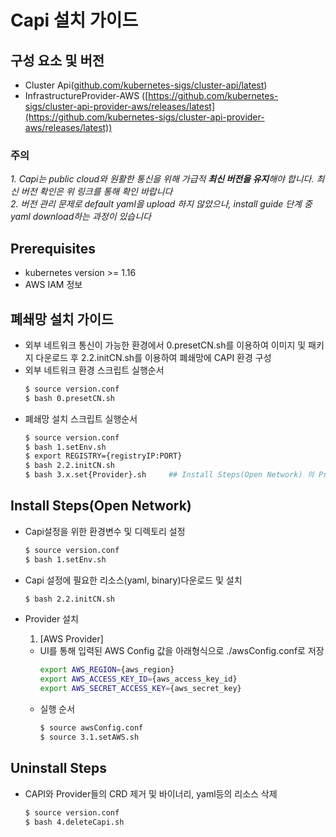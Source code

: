 
# Capi 설치 가이드

## 구성 요소 및 버전
* Cluster Api([github.com/kubernetes-sigs/cluster-api/latest](https://github.com/kubernetes-sigs/cluster-api/releases/latest))
* InfrastructureProvider-AWS ([https://github.com/kubernetes-sigs/cluster-api-provider-aws/releases/latest](https://github.com/kubernetes-sigs/cluster-api-provider-aws/releases/latest))

 ### **주의**
 _1. Capi는 public cloud와 원활한 통신을 위해 가급적 **최신 버전을 유지**해야 합니다. 최신 버전 확인은 위 링크를 통해 확인 바랍니다_
 <br>_2. 버전 관리 문제로 default yaml을 upload 하지 않았으나, install guide 단계 중 yaml download하는 과정이 있습니다_ 

## Prerequisites
* kubernetes version >= 1.16
* AWS IAM 정보

## 폐쇄망 설치 가이드
* 외부 네트워크 통신이 가능한 환경에서 0.presetCN.sh를 이용하여 이미지 및 패키지 다운로드 후 2.2.initCN.sh를 이용하여 폐쇄망에 CAPI 환경 구성
* 외부 네트워크 환경 스크립트 실행순서
    ```bash
    $ source version.conf
    $ bash 0.presetCN.sh
    ```
* 폐쇄망 설치 스크립트 실행순서
    ```bash
    $ source version.conf
    $ bash 1.setEnv.sh
    $ export REGISTRY={registryIP:PORT}
    $ bash 2.2.initCN.sh
    $ bash 3.x.set{Provider}.sh     ## Install Steps(Open Network) 의 Provider 설치에서 해당 Provider 파트 참조
    ```
## Install Steps(Open Network)
* Capi설정을 위한 환경변수 및 디렉토리 설정
    ```bash
    $ source version.conf
    $ bash 1.setEnv.sh
    ```

* Capi 설정에 필요한 리소스(yaml, binary)다운로드 및 설치
    ```bash
    $ bash 2.2.initCN.sh
    ```

* Provider 설치
    1. [AWS Provider]
    * UI를 통해 입력된 AWS Config 값을 아래형식으로 ./awsConfig.conf로 저장
        ```bash
        export AWS_REGION={aws_region}
        export AWS_ACCESS_KEY_ID={aws_access_key_id}
        export AWS_SECRET_ACCESS_KEY={aws_secret_key}
        ```
    * 실행 순서
        ```bash
        $ source awsConfig.conf
        $ source 3.1.setAWS.sh
        ```

## Uninstall Steps
* CAPI와 Provider들의 CRD 제거 및 바이너리, yaml등의 리소스 삭제
    ```bash
    $ source version.conf
    $ bash 4.deleteCapi.sh
    ```
